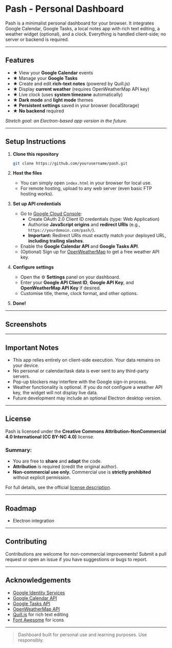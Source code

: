 # Pash - Personal Dashboard

Pash is a minimalist personal dashboard for your browser. It integrates Google Calendar, Google Tasks, a local notes app with rich text editing, a weather widget (optional), and a clock. Everything is handled client-side; no server or backend is required.

---

## Features

- ★ View your **Google Calendar** events
- ★ Manage your **Google Tasks**
- ★ Create and edit **rich-text notes** (powered by Quill.js)
- ★ Display **current weather** (requires OpenWeatherMap API key)
- ★ Live clock (uses **system timezone** automatically)
- ★ **Dark mode** and **light mode** themes
- ★ **Persistent settings** saved in your browser (localStorage)
- ★ **No backend** required

*Stretch goal: an Electron-based app version in the future.*

---

## Setup Instructions

1. **Clone this repository**

   ```bash
   git clone https://github.com/yourusername/pash.git
   ```

2. **Host the files**

   - You can simply open `index.html` in your browser for local use.
   - For remote hosting, upload to any web server (even basic FTP hosting works).

3. **Set up API credentials**

   - Go to [Google Cloud Console](https://console.cloud.google.com/):
     - Create OAuth 2.0 Client ID credentials (type: Web Application)
     - Authorise **JavaScript origins** and **redirect URIs** (e.g., `https://yourdomain.com/pash/`).
     - **Important:** Redirect URIs must exactly match your deployed URL, **including trailing slashes**.
   - Enable the **Google Calendar API** and **Google Tasks API**.
   - (Optional) Sign up for [OpenWeatherMap](https://openweathermap.org/api) to get a free weather API key.

4. **Configure settings**

   - Open the ⚙️ **Settings** panel on your dashboard.
   - Enter your **Google API Client ID**, **Google API Key**, and **OpenWeatherMap API Key** if desired.
   - Customise title, theme, clock format, and other options.

5. **Done!**

---

## Screenshots

---

## Important Notes

- This app relies entirely on client-side execution. Your data remains on your device.
- No personal or calendar/task data is ever sent to any third-party servers.
- Pop-up blockers may interfere with the Google sign-in process.
- Weather functionality is optional. If you do not configure a weather API key, the widget will not display live data.
- Future development may include an optional Electron desktop version.

---

## License

Pash is licensed under the **Creative Commons Attribution-NonCommercial 4.0 International (CC BY-NC 4.0)** license.

### Summary:

- You are free to **share** and **adapt** the code.
- **Attribution** is required (credit the original author).
- **Non-commercial use only.** Commercial use is **strictly prohibited** without explicit permission.

For full details, see the official [license description](https://creativecommons.org/licenses/by-nc/4.0/).

---

## Roadmap

- Electron integration

---

## Contributing

Contributions are welcome for non-commercial improvements! Submit a pull request or open an issue if you have suggestions or bugs to report.

---

## Acknowledgements

- [Google Identity Services](https://developers.google.com/identity)
- [Google Calendar API](https://developers.google.com/calendar)
- [Google Tasks API](https://developers.google.com/tasks)
- [OpenWeatherMap API](https://openweathermap.org/api)
- [Quill.js](https://quilljs.com/) for rich text editing
- [Font Awesome](https://fontawesome.com/) for icons

---

> Dashboard built for personal use and learning purposes. Use responsibly.

